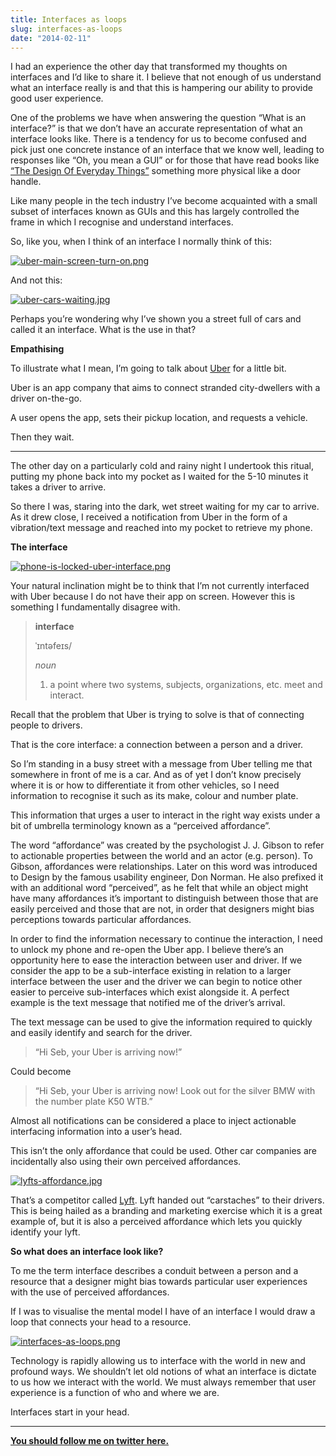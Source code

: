 ```yaml
---
title: Interfaces as loops
slug: interfaces-as-loops
date: "2014-02-11"
---
```


I had an experience the other day that transformed my thoughts on interfaces and I’d like to share it. I believe that not enough of us understand what an interface really is and that this is hampering our ability to provide good user experience.

One of the problems we have when answering the question “What is an interface?” is that we don’t have an accurate representation of what an interface looks like. There is a tendency for us to become confused and pick just one concrete instance of an interface that we know well, leading to responses like “Oh, you mean a GUI” or for those that have read books like [“The Design Of Everyday Things”](http://www.amazon.co.uk/Design-Everyday-Things-Donald-Norman/dp/0262640376) something more physical like a door handle.

Like many people in the tech industry I’ve become acquainted with a small subset of interfaces known as GUIs and this has largely controlled the frame in which I recognise and understand interfaces.

So, like you, when I think of an interface I normally think of this:

[![uber-main-screen-turn-on.png](https://d23f6h5jpj26xu.cloudfront.net/luhartnrdplx7w_small.png)](http://img.svbtle.com/luhartnrdplx7w.png)

And not this:

[![uber-cars-waiting.jpg](https://d23f6h5jpj26xu.cloudfront.net/bmfwffwc7lotqg_small.jpg)](http://img.svbtle.com/bmfwffwc7lotqg.jpg)

Perhaps you’re wondering why I’ve shown you a street full of cars and called it an interface. What is the use in that?

**Empathising**

To illustrate what I mean, I’m going to talk about [Uber](https://www.uber.com/) for a little bit.

Uber is an app company that aims to connect stranded city-dwellers with a driver on-the-go.

A user opens the app, sets their pickup location, and requests a vehicle.

Then they wait.

---

The other day on a particularly cold and rainy night I undertook this ritual, putting my phone back into my pocket as I waited for the 5-10 minutes it takes a driver to arrive.

So there I was, staring into the dark, wet street waiting for my car to arrive. As it drew close, I received a notification from Uber in the form of a vibration/text message and reached into my pocket to retrieve my phone.

**The interface**

[![phone-is-locked-uber-interface.png](https://d23f6h5jpj26xu.cloudfront.net/y8tqxiuj84i4q_small.png)](http://img.svbtle.com/y8tqxiuj84i4q.png)

Your natural inclination might be to think that I’m not currently interfaced with Uber because I do not have their app on screen. However this is something I fundamentally disagree with.

> **interface**
>
> ˈɪntəfeɪs/
>
> _noun_
>
> 1. a point where two systems, subjects, organizations, etc. meet and interact.

Recall that the problem that Uber is trying to solve is that of connecting people to drivers.

That is the core interface: a connection between a person and a driver.

So I’m standing in a busy street with a message from Uber telling me that somewhere in front of me is a car. And as of yet I don’t know precisely where it is or how to differentiate it from other vehicles, so I need information to recognise it such as its make, colour and number plate.

This information that urges a user to interact in the right way exists under a bit of umbrella terminology known as a “perceived affordance”.

The word “affordance” was created by the psychologist J. J. Gibson to refer to actionable properties between the world and an actor (e.g. person). To Gibson, affordances were relationships. Later on this word was introduced to Design by the famous usability engineer, Don Norman. He also prefixed it with an additional word “perceived”, as he felt that while an object might have many affordances it’s important to distinguish between those that are easily perceived and those that are not, in order that designers might bias perceptions towards particular affordances.

In order to find the information necessary to continue the interaction, I need to unlock my phone and re-open the Uber app. I believe there’s an opportunity here to ease the interaction between user and driver. If we consider the app to be a sub-interface existing in relation to a larger interface between the user and the driver we can begin to notice other easier to perceive sub-interfaces which exist alongside it. A perfect example is the text message that notified me of the driver’s arrival.

The text message can be used to give the information required to quickly and easily identify and search for the driver.

> “Hi Seb, your Uber is arriving now!”

Could become

> “Hi Seb, your Uber is arriving now! Look out for the silver BMW with the number plate K50 WTB.”

Almost all notifications can be considered a place to inject actionable interfacing information into a user’s head.

This isn’t the only affordance that could be used. Other car companies are incidentally also using their own perceived affordances.

[![lyfts-affordance.jpg](https://d23f6h5jpj26xu.cloudfront.net/0vnjgrkwpnlgq_small.jpg)](http://img.svbtle.com/0vnjgrkwpnlgq.jpg)

That’s a competitor called [Lyft](http://lyft.com). Lyft handed out “carstaches” to their drivers. This is being hailed as a branding and marketing exercise which it is a great example of, but it is also a perceived affordance which lets you quickly identify your lyft.

**So what does an interface look like?**

To me the term interface describes a conduit between a person and a resource that a designer might bias towards particular user experiences with the use of perceived affordances.

If I was to visualise the mental model I have of an interface I would draw a loop that connects your head to a resource.

[![interfaces-as-loops.png](https://d23f6h5jpj26xu.cloudfront.net/uuig8l3li2mzq_small.png)](http://img.svbtle.com/uuig8l3li2mzq.png)

Technology is rapidly allowing us to interface with the world in new and profound ways. We shouldn’t let old notions of what an interface is dictate to us how we interact with the world. We must always remember that user experience is a function of who and where we are.

Interfaces start in your head.

---

**[You should follow me on twitter here.](http://twitter.com/sebinsua)**
